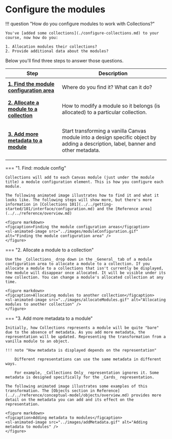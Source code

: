 # Configure the modules

!!! question "How do you configure modules to work with Collections?"

    You've [added some collections](./configure-collections.md) to your course, now how do you:
    
    1. Allocation modules their collections?
    2. Provide additional data about the modules?
    
Below you'll find three steps to answer those questions.

| Step | Description |
| ---- | ----------- |
| [**1. Find the module configuration area**](#1-introducing-the-module-configuration-area) | <p>Where do you find it? What can it do?</p>|
| [**2. Allocate a module to a collection**](#2-allocate-a-module-to-a-collection) | <p>How to modify a module so it belongs (is allocated) to a particular collection.</p> |
| [**3. Add more metadata to a module**](#3-add-more-metadata-to-a-module) | <p>Start transforming a vanilla Canvas module into a design specific object by adding a description, label, banner and other metadata.</p> |

=== "1. Find: module config"

    Collections will add to each Canvas module (just under the module title) a module configuration element. This is how you configure each module. 
    
    The following animated image illustrates how to find it and what it looks like. The following steps will show more, but there's more information in [Collections 101](../../getting-started/101/interface/configuration.md) and the [Reference area](../../reference/overview.md)

    <figure markdown>
    <figcaption>Finding the module configuration areas</figcaption>
    <sl-animated-image src="../images/moduleConfiguration.gif" alt="Finding the module configuration area" />
    </figure>



=== "2. Allocate a module to a collection"

    Use the _Collections_ drop down in the _General_ tab of a module configuration area to allocate a module to a collection. If you allocate a module to a collections that isn't currently be displayed, the module will disappear once allocated. It will be visible under its new collection. You can change a module's allocated collection at any time.
    
    <figure markdown>
    <figcaption>Allocating modules to another collection</figcaption>
    <sl-animated-image src="../images/allocateModules.gif" alt="Allocating modules to another collection" />
    </figure>

=== "3. Add more metadata to a module"

    Initially, how Collections represents a module will be quite "bare" due to the absence of metadata. As you add more metadata, the representation will be updated. Representing the transformation from a vanilla module to an object.

    !!! note "How metadata is displayed depends on the representation"

        Different representations can use the same metadata in different ways.
    
        For example, _Collections Only_ representation ignores it. Some metadata is designed specifically for the _Cards_ representation.

    The following animated image illustrates some examples of this transformation. The [Objects section in Reference](../../reference/conceptual-model/objects/overview.md) provides more detail on the metadata you can add and its effect on the representation. 

    <figure markdown>
    <figcaption>Adding metadata to modules</figcaption>
    <sl-animated-image src="../images/addMetadata.gif" alt="Adding metadata to modules" />
    </figure>


<link rel="stylesheet" href="https://cdn.jsdelivr.net/npm/@shoelace-style/shoelace@2.0.0/dist/themes/light.css" />
<script type="module" src="https://cdn.jsdelivr.net/npm/@shoelace-style/shoelace@2.0.0/dist/shoelace.js"></script>
